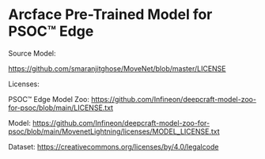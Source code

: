 # Arcface Pre-Trained Model for PSOC™ Edge

Source Model:

https://github.com/smaranjitghose/MoveNet/blob/master/LICENSE

Licenses:

PSOC™ Edge Model Zoo: https://github.com/Infineon/deepcraft-model-zoo-for-psoc/blob/main/LICENSE.txt

Model: https://github.com/Infineon/deepcraft-model-zoo-for-psoc/blob/main/MovenetLightning/licenses/MODEL_LICENSE.txt

Dataset: https://creativecommons.org/licenses/by/4.0/legalcode